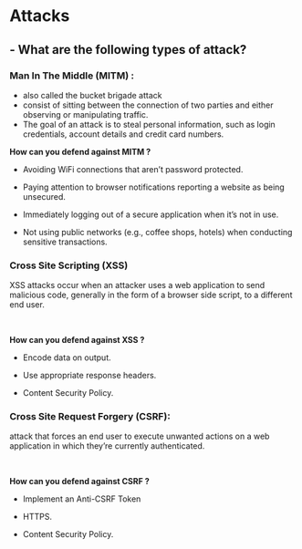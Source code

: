#   Attacks



## -  What are the following types of attack?


### Man In The Middle (MITM) :
 -  also called the bucket brigade attack
 - consist of sitting between the connection of two parties and either observing or manipulating traffic.
 -   The goal of an attack is to steal personal information, such as login credentials, account details      and credit card numbers.

   
**How can you defend against MITM ?**
-  Avoiding WiFi connections that aren’t password protected.
    
- Paying attention to browser notifications reporting a website as being unsecured.
    
-  Immediately logging out of a secure application when it’s not in use.
    
-  Not using public networks (e.g., coffee shops, hotels) when conducting sensitive transactions.
    

### Cross Site Scripting (XSS)
  XSS attacks occur when an attacker uses a web application to send malicious code, generally in the form of a browser side script, to a different end user.

 
   
**How can you defend against XSS ?**
-   Encode data on output.

-   Use appropriate response headers. 
    
-   Content Security Policy.
### Cross Site Request Forgery (CSRF):
  attack that forces an end user to execute unwanted actions on a web application in which they’re currently authenticated. 

 
   
**How can you defend against CSRF ?**
-   Implement an Anti-CSRF Token

-   HTTPS. 
    
-   Content Security Policy.
